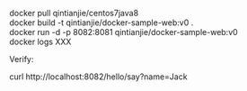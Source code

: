 docker pull qintianjie/centos7java8  
docker build -t qintianjie/docker-sample-web:v0 .  
docker run -d -p 8082:8081 qintianjie/docker-sample-web:v0   
docker logs XXX  

Verify:  

curl http://localhost:8082/hello/say?name=Jack  